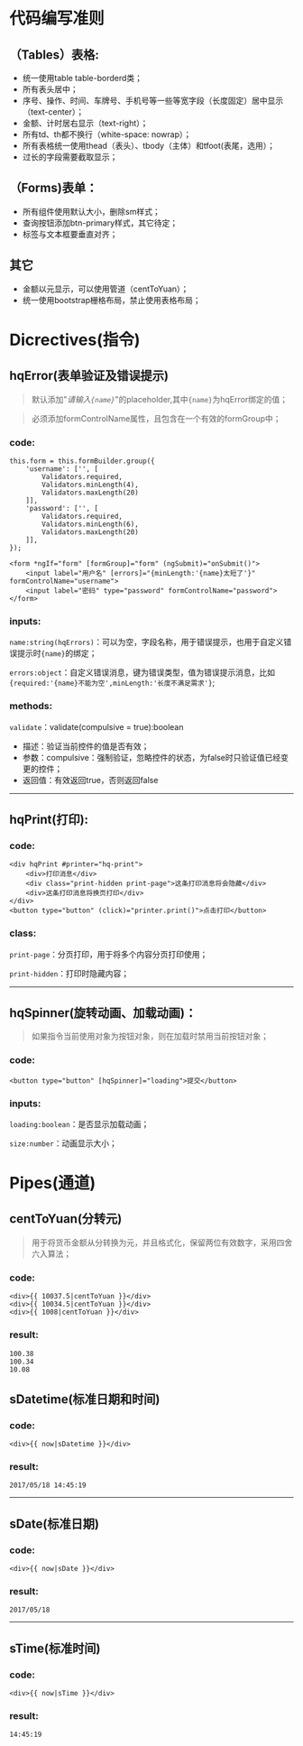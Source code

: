 # 代码编写准则
## （Tables）表格:
- 统一使用table table-borderd类；
- 所有表头居中；
- 序号、操作、时间、车牌号、手机号等一些等宽字段（长度固定）居中显示（text-center）；
- 金额、计时居右显示（text-right）；
- 所有td、th都不换行（white-space: nowrap）；
- 所有表格统一使用thead（表头）、tbody（主体）和tfoot(表尾，选用）；
- 过长的字段需要截取显示；
## （Forms)表单：
- 所有组件使用默认大小，删除sm样式；
- 查询按钮添加btn-primary样式，其它待定；
- 标签与文本框要垂直对齐；
## 其它
- 金额以元显示，可以使用管道（centToYuan）；
- 统一使用bootstrap栅格布局，禁止使用表格布局；

# Dicrectives(指令)

## hqError(表单验证及错误提示)

>默认添加"*请输入`{name}`*"的placeholder,其中`{name}`为hqError绑定的值；

>必须添加formControlName属性，且包含在一个有效的formGroup中；

### code:
```
this.form = this.formBuilder.group({
    'username': ['', [
        Validators.required,
        Validators.minLength(4),
        Validators.maxLength(20)
    ]],
    'password': ['', [
        Validators.required,
        Validators.minLength(6),
        Validators.maxLength(20)
    ]],
});
```
```
<form *ngIf="form" [formGroup]="form" (ngSubmit)="onSubmit()">
    <input label="用户名" [errors]="{minLength:'{name}太短了'}" formControlName="username">
    <input label="密码" type="password" formControlName="password">
</form>
```
### inputs:

`name:string(hqErrors)`：可以为空，字段名称，用于错误提示，也用于自定义错误提示时`{name}`的绑定；

`errors:object`：自定义错误消息，键为错误类型，值为错误提示消息，比如`{required:'{name}不能为空',minLength:'长度不满足需求'}`;

### methods:

`validate`：validate(compulsive = true):boolean
- 描述：验证当前控件的值是否有效；
- 参数：compulsive：强制验证，忽略控件的状态，为false时只验证值已经变更的控件；
- 返回值：有效返回true，否则返回false

***

## hqPrint(打印):

### code:

```
<div hqPrint #printer="hq-print">
    <div>打印消息</div>
    <div class="print-hidden print-page">这条打印消息将会隐藏</div>
    <div>这条打印消息将换页打印</div>
</div>
<button type="button" (click)="printer.print()">点击打印</button>
```

### class:

`print-page`：分页打印，用于将多个内容分页打印使用；

`print-hidden`：打印时隐藏内容；

***

## hqSpinner(旋转动画、加载动画)：
>如果指令当前使用对象为按钮对象，则在加载时禁用当前按钮对象；

### code:

```
<button type="button" [hqSpinner]="loading">提交</button>
```

### inputs:

`loading:boolean`：是否显示加载动画；

`size:number`：动画显示大小；

# Pipes(通道)

## centToYuan(分转元)
>用于将货币金额从分转换为元，并且格式化，保留两位有效数字，采用四舍六入算法；

### code:
```
<div>{{ 10037.5|centToYuan }}</div>
<div>{{ 10034.5|centToYuan }}</div>
<div>{{ 1008|centToYuan }}</div>
```
### result:
```
100.38
100.34
10.08
```

## sDatetime(标准日期和时间)

### code:
```
<div>{{ now|sDatetime }}</div>
```
### result:
```
2017/05/18 14:45:19
```
***
## sDate(标准日期)
### code:
```
<div>{{ now|sDate }}</div>
```
### result:
```
2017/05/18
```
***
## sTime(标准时间)
### code:
```
<div>{{ now|sTime }}</div>
```
### result:
```
14:45:19
```